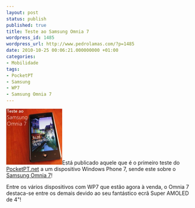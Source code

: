 ```yaml
---
layout: post
status: publish
published: true
title: Teste ao Samsung Omnia 7
wordpress_id: 1485
wordpress_url: http://www.pedrolamas.com/?p=1485
date: 2010-10-25 00:06:21.000000000 +01:00
categories:
- Mobilidade
tags:
- PocketPT
- Samsung
- WP7
- Samsung Omnia 7
---
```

[![](/wp-content/uploads/2010/10/Teste-ao-Samsung-Omnia-7.jpg "Teste ao Samsung Omnia 7")](http://www.pocketpt.net/forum/index.php?showtopic=32707)Está publicado aquele que é o primeiro teste do [PocketPT.net](http://www.pocketpt.net) a um dispositivo Windows Phone 7, sende este sobre o [Samsung Omnia 7](http://www.samsung.com/uk/consumer/mobile-phones/mobile-phones/smartphone/GT-I8700YKAH3G/index.idx?pagetype=prd_detail)!

Entre os vários dispositivos com WP7 que estão agora à venda, o Omnia 7 destaca-se entre os demais devido ao seu fantástico ecrã Super AMOLED de 4"!

